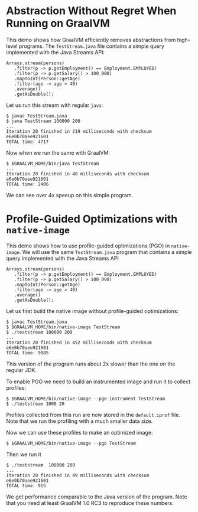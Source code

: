 # Abstraction Without Regret When Running on GraalVM

This demo shows how GraalVM efficiently removes abstractions from high-level programs. The `TestStream.java` file contains a simple query implemented with the Java Streams API:
```
Arrays.stream(persons)
   .filter(p -> p.getEmployment() == Employment.EMPLOYED)
   .filter(p -> p.getSalary() > 100_000)
   .mapToInt(Person::getAge)
   .filter(age -> age > 40)
   .average()
   .getAsDouble();
```

Let us run this stream with regular `java`:
```
$ javac TestStream.java
$ java TestStream 100000 200
...
Iteration 20 finished in 219 milliseconds with checksum e6e0b70aee921601
TOTAL time: 4717
```

Now when we run the same with GraalVM:
```
$ $GRAALVM_HOME/bin/java TestStream
...
Iteration 20 finished in 48 milliseconds with checksum e6e0b70aee921601
TOTAL time: 2406
```

We can see over 4x speeup on this simple program.

# Profile-Guided Optimizations with `native-image`

This demo shows how to use profile-guided optimizations (PGO) in `native-image`. We will use the same `TestStream.java` program that contains a simple query implemented with the Java Streams API
```
Arrays.stream(persons)
   .filter(p -> p.getEmployment() == Employment.EMPLOYED)
   .filter(p -> p.getSalary() > 100_000)
   .mapToInt(Person::getAge)
   .filter(age -> age > 40)
   .average()
   .getAsDouble();
```

Let us first build the native image without profile-guided optimizations:
```
$ javac TestStream.java
$ $GRAALVM_HOME/bin/native-image TestStream
$ ./teststream 100000 200
...
Iteration 20 finished in 452 milliseconds with checksum e6e0b70aee921601
TOTAL time: 9085
```
This version of the program runs about 2x slower than the one on the regular JDK.

To enable PGO we need to build an instrumented image and run it to collect profiles:
```
$ $GRAALVM_HOME/bin/native-image --pgo-instrument TestStream
$ ./teststream 1000 20
```
Profiles collected from this run are now stored in the `default.iprof` file. Note that we run the profiling with a much smaller data size.

Now we can use these profiles to make an optimized image:
```
$ $GRAALVM_HOME/bin/native-image --pgo TestStream
```
Then we run it
```
$ ./teststream  100000 200
...
Iteration 20 finished in 49 milliseconds with checksum e6e0b70aee921601
TOTAL time: 915
```

We get performance comparable to the Java version of the program. Note that you need at least GraalVM 1.0 RC3 to reproduce these numbers.
